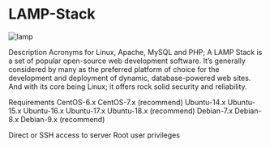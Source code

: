 # LAMP-Stack

![lamp](https://user-images.githubusercontent.com/43852892/46542955-a5bd0a00-c8b7-11e8-84f6-580776305743.JPG)

Description
Acronyms for Linux, Apache, MySQL and PHP; A LAMP Stack is a set of popular open-source web development software. 
It’s generally considered by many as the preferred platform of choice for the development and deployment of dynamic, database-powered web sites. And with its core being Linux; it offers rock solid security and reliability. 

Requirements
CentOS-6.x
CentOS-7.x (recommend)
Ubuntu-14.x
Ubuntu-15.x
Ubuntu-16.x
Ubuntu-17.x
Ubuntu-18.x (recommend)
Debian-7.x
Debian-8.x
Debian-9.x (recommend)

Direct or SSH access to server
Root user privileges
